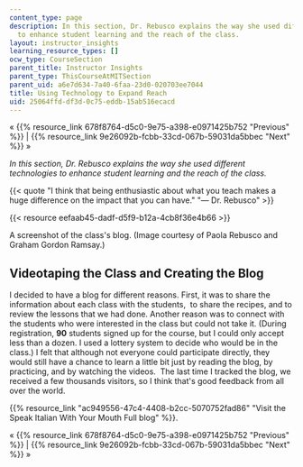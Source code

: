 ```yaml
---
content_type: page
description: In this section, Dr. Rebusco explains the way she used different technologies
  to enhance student learning and the reach of the class.
layout: instructor_insights
learning_resource_types: []
ocw_type: CourseSection
parent_title: Instructor Insights
parent_type: ThisCourseAtMITSection
parent_uid: a6e7d634-7a40-6faa-23d0-020703ee7044
title: Using Technology to Expand Reach
uid: 25064ffd-df3d-0c75-eddb-15ab516ecacd
---
```

« {{% resource_link 678f8764-d5c0-9e75-a398-e0971425b752 "Previous" %}} | {{% resource_link 9e26092b-fcbb-33cd-067b-59031da5bbec "Next" %}} »

_In this section, Dr. Rebusco explains the way she used different technologies to enhance student learning and the reach of the class._

{{< quote "I think that being enthusiastic about what you teach makes a huge difference on the impact that you can have." "— Dr. Rebusco" >}}

{{< resource eefaab45-dadf-d5f9-b12a-4cb8f36e4b66 >}}

A screenshot of the class's blog. (Image courtesy of Paola Rebusco and Graham Gordon Ramsay.)

## Videotaping the Class and Creating the Blog

I decided to have a blog for different reasons. First, it was to share the information about each class with the students,  to share the recipes, and to review the lessons that we had done. Another reason was to connect with the students who were interested in the class but could not take it. (During registration, **90** students signed up for the course, but I could only accept less than a dozen. I used a lottery system to decide who would be in the class.) I felt that although not everyone could participate directly, they would still have a chance to learn a little bit just by reading the blog, by practicing, and by watching the videos.  The last time I tracked the blog, we received a few thousands visitors, so I think that's good feedback from all over the world. 

{{% resource_link "ac949556-47c4-4408-b2cc-5070752fad86" "Visit the Speak Italian With Your Mouth Full blog" %}}.

« {{% resource_link 678f8764-d5c0-9e75-a398-e0971425b752 "Previous" %}} | {{% resource_link 9e26092b-fcbb-33cd-067b-59031da5bbec "Next" %}} »